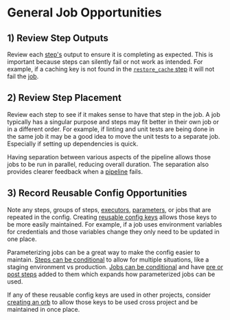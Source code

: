 # General Job Opportunities

## 1) Review Step Outputs

Review each [step's](https://circleci.com/docs/glossary/#step) output to ensure it is completing as expected. This is important because steps can silently fail or not work as intended. For example, if a caching key is not found in the [`restore_cache` step](https://circleci.com/docs/configuration-reference/#restorecache) it will not fail the [job](https://circleci.com/docs/glossary/#job).

## 2) Review Step Placement

Review each step to see if it makes sense to have that step in the job. A job typically has a singular purpose and steps may fit better in their own job or in a different order. For example, if linting and unit tests are being done in the same job it may be a good idea to move the unit tests to a separate job. Especially if setting up dependencies is quick.

Having separation between various aspects of the pipeline allows those jobs to be run in parallel, reducing overall duration. The separation also provides clearer feedback when a [pipeline](https://circleci.com/docs/glossary/#pipeline) fails.

## 3) Record Reusable Config Opportunities

Note any steps, groups of steps, [executors](https://circleci.com/docs/glossary/#executor), [parameters](https://circleci.com/docs/reusing-config/#using-the-parameters-declaration), or jobs that are repeated in the config. Creating [reusable config keys](https://circleci.com/docs/reusing-config) allows those keys to be more easily maintained. For example, if a job uses environment variables for credentials and those variables change they only need to be updated in one place.

Parameterizing jobs can be a great way to make the config easier to maintain. [Steps can be conditional](https://circleci.com/docs/reusing-config/#defining-conditional-steps) to allow for multiple situations, like a staging environment vs production. [Jobs can be conditional](https://circleci.com/docs/reusing-config/#authoring-parameterized-jobs) and have [pre or post steps](https://circleci.com/docs/reusing-config/#using-pre-and-post-steps) added to them which expands how parameterized jobs can be used.

If any of these reusable config keys are used in other projects, consider [creating an orb](https://circleci.com/docs/orb-concepts/) to allow those keys to be used cross project and be maintained in once place.
